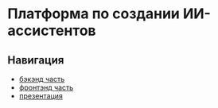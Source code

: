 
# Платформа по создании ИИ-ассистентов

## Навигация
- [бэкэнд часть](ai-assist-platform-backend)
- [фронтэнд часть](ai-assist-platform-frontend)
- [презентация](documents/AI-Assist%20Platform%20Presentation.pptx)
